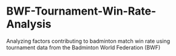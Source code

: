 # BWF-Tournament-Win-Rate-Analysis
Analyzing factors contributing to badminton match win rate using tournament data from the Badminton World Federation (BWF)
